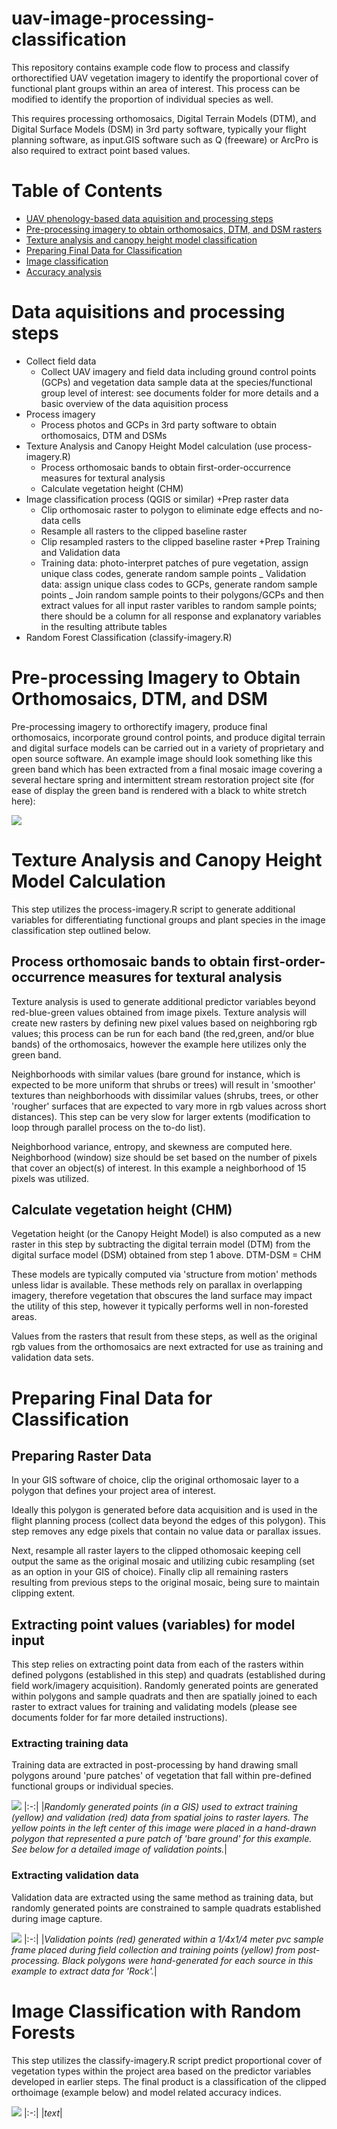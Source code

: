 # uav-image-processing-classification

This repository contains example code flow to process and classify orthorectified UAV vegetation imagery 
to identify the proportional cover of functional plant groups within an area of interest. This process can be modified to identify the proportion of individual species as well.  

This requires processing orthomosaics, Digital Terrain Models (DTM), and 
Digital Surface Models (DSM) in 3rd party software, typically your flight
planning software, as input.GIS software such as Q (freeware) or ArcPro is also required to extract point based values.  

# Table of Contents

* [UAV phenology-based data aquisition and processing steps](https://github.com/mleedavis/uav-image-processing-classification#data-aquisition-and-processing-steps) 
* [Pre-processing imagery to obtain orthomosaics, DTM, and DSM rasters](https://github.com/mleedavis/uav-image-processing-classification#pre-processing-imagery-to-obtain-orthomosaics,-DTM,-and-DSM)
* [Texture analysis and canopy height model classification](https://github.com/mleedavis/uav-image-processing-classification/tree/main#texture-analysis-and-canopy-height-model-calculation)
* [Preparing Final Data for Classification]()
* [Image classification]()
* [Accuracy analysis]()

# Data aquisitions and processing steps

* Collect field data
  + Collect UAV imagery and field data including ground control points (GCPs) and vegetation data sample data at the species/functional group level of interest: see documents folder for more details and a basic overview of the data aquisition process
* Process imagery
  + Process photos and GCPs in 3rd party software to obtain orthomosaics, DTM and DSMs
* Texture Analysis and Canopy Height Model calculation (use process-imagery.R)
  + Process orthomosaic bands to obtain first-order-occurrence measures for textural analysis
  + Calculate vegetation height (CHM)
* Image classification process (QGIS or similar)
  +Prep raster data 
    - Clip orthomosaic raster to polygon to eliminate edge effects and no-data cells
    - Resample all rasters to the clipped baseline raster
    - Clip resampled rasters to the clipped baseline raster
  +Prep Training and Validation data
    - Training data: photo-interpret patches of pure vegetation, assign unique class codes, generate random sample points
    _ Validation data: assign unique class codes to GCPs, generate random sample points
    _ Join random sample points to their polygons/GCPs and then extract values for all input raster varibles to random sample points; there should be a column for all response and explanatory variables in the resulting attribute tables
* Random Forest Classification (classify-imagery.R)
  

# Pre-processing Imagery to Obtain Orthomosaics, DTM, and DSM
Pre-processing imagery to orthorectify imagery, produce final orthomosaics, incorporate ground control points, and produce digital terrain and digital surface models can be carried out in a variety of proprietary and open source software. An example image should look something like this green band which has been extracted from a final mosaic image covering a several hectare spring and intermittent stream restoration project site (for ease of display the green band is rendered with a black to white stretch here): 


![](images/OS_GreenBand2.png)

# Texture Analysis and Canopy Height Model Calculation
This step utilizes the process-imagery.R script to generate additional variables for differentiating functional groups and plant species in the image classification step outlined below.

## Process orthomosaic bands to obtain first-order-occurrence measures for textural analysis
Texture analysis is used to generate additional predictor variables beyond red-blue-green values obtained from image pixels. Texture analysis will create new rasters by defining new pixel values based on neighboring rgb values; this process can be run for each band (the red,green, and/or blue bands) of the orthomosaics, however the example here utilizes only the green band. 

Neighborhoods with similar values (bare ground for instance, which is expected to be more uniform that shrubs or trees) will result in 'smoother' textures than neighborhoods with dissimilar values (shrubs, trees, or other 'rougher' surfaces that are expected to vary more in rgb values across short distances). This step can be very slow for larger extents  (modification to loop through parallel process on the to-do list). 

Neighborhood variance, entropy, and skewness are computed here. Neighborhood (window) size should be set based on the number of pixels that cover an object(s) of interest. In this example a neighborhood of 15 pixels was utilized.  

## Calculate vegetation height (CHM)
Vegetation height (or the Canopy Height Model) is also computed as a new raster in this step by subtracting the digital terrain model (DTM) from the digital surface model (DSM) obtained from step 1 above. 
  DTM-DSM = CHM

These models are typically computed via 'structure from motion' methods unless lidar is available. These methods rely on parallax in overlapping imagery, therefore vegetation that obscures the land surface may impact the utility of this step, however it typically performs well in non-forested areas. 

Values from the rasters that result from these steps, as well as the original rgb values from the orthomosaics are next extracted for use as training and validation data sets. 

# Preparing Final Data for Classification

## Preparing Raster Data 
In your GIS software of choice, clip the original orthomosaic layer to a polygon that defines your project area of interest.

Ideally this polygon is generated before data acquisition and is used in the flight planning process (collect data beyond the edges of this polygon). This step removes any edge pixels that contain no value data or parallax issues. 

Next, resample all raster layers to the clipped othomosaic keeping cell output the same as the original mosaic and utilizing cubic resampling (set as an option in your GIS of choice). Finally clip all remaining rasters resulting from previous steps to the original mosaic, being sure to maintain clipping extent. 


## Extracting point values (variables) for model input
This step relies on extracting point data from each of the rasters within defined polygons (established in this step) and quadrats (established during field work/imagery acquisition). Randomly generated points are generated within polygons and sample quadrats and then are spatially joined to each raster to extract values for training and validating models (please see documents folder for far more detailed instructions). 

### Extracting training data
Training data are extracted in post-processing by hand drawing small polygons around 'pure patches' of vegetation that fall within pre-defined functional groups or individual species. 

![](images/OS_trainingValidationPoints.png)
|:-:|
|*Randomly generated points (in a GIS) used to extract training (yellow) and validation (red) data from spatial joins to raster layers. The yellow points in the left center of this image were placed in a hand-drawn polygon that represented a pure patch of 'bare ground' for this example. See below for a detailed image of validation points.*|

### Extracting validation data
Validation data are extracted using the same method as training data, but randomly generated points are constrained to sample quadrats established during image capture. 

![](images/OS_trainingValidationPoints2.png)
|:-:|
|*Validation points (red) generated within a 1/4x1/4 meter pvc sample frame placed during field collection and training points (yellow) from post-processing. Black polygons were hand-generated for each source in this example to extract data for 'Rock'.*|


# Image Classification with Random Forests
This step utilizes the classify-imagery.R script predict proportional cover of vegetation types within the project area based on the predictor variables developed in earlier steps. The final product is a classification of the clipped orthoimage (example below) and model related accuracy indices. 

![](images/OS_classifiedMap.png)
|:-:|
|*text*|




